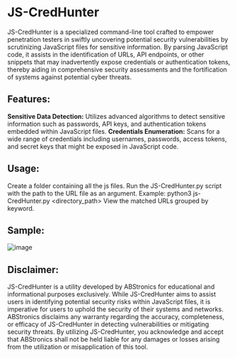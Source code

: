 # JS-CredHunter
JS-CredHunter is a specialized command-line tool crafted to empower penetration testers in swiftly uncovering potential security vulnerabilities by scrutinizing JavaScript files for sensitive information. By parsing JavaScript code, it assists in the identification of URLs, API endpoints, or other snippets that may inadvertently expose credentials or authentication tokens, thereby aiding in comprehensive security assessments and the fortification of systems against potential cyber threats.

## Features:
**Sensitive Data Detection:** Utilizes advanced algorithms to detect sensitive information such as passwords, API keys, and authentication tokens embedded within JavaScript files.
**Credentials Enumeration:** Scans for a wide range of credentials including usernames, passwords, access tokens, and secret keys that might be exposed in JavaScript code.

## Usage:
Create a folder containing all the js files.
Run the JS-CredHunter.py script with the path to the URL file as an argument. Example: python3 js-CredHunter.py <directory_path>
View the matched URLs grouped by keyword.

## Sample:
![image](https://github.com/AS-AbdulSamad/JS-CredHunter/assets/116205223/841bb9e2-6697-45a4-9796-bd8b5fb7d96e)

## Disclaimer:
JS-CredHunter is a utility developed by ABStronics for educational and informational purposes exclusively. While JS-CredHunter aims to assist users in identifying potential security risks within JavaScript files, it is imperative for users to uphold the security of their systems and networks. ABStronics disclaims any warranty regarding the accuracy, completeness, or efficacy of JS-CredHunter in detecting vulnerabilities or mitigating security threats. By utilizing JS-CredHunter, you acknowledge and accept that ABStronics shall not be held liable for any damages or losses arising from the utilization or misapplication of this tool.
